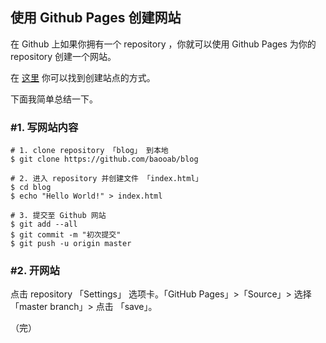 ## 使用 Github Pages 创建网站

在 Github 上如果你拥有一个 repository ，你就可以使用 Github Pages 为你的 repository 创建一个网站。

在 [这里](https://pages.github.com/) 你可以找到创建站点的方式。

下面我简单总结一下。

### #1. 写网站内容

```
# 1. clone repository 「blog」 到本地
$ git clone https://github.com/baooab/blog

# 2. 进入 repository 并创建文件 「index.html」
$ cd blog
$ echo "Hello World!" > index.html

# 3. 提交至 Github 网站
$ git add --all
$ git commit -m "初次提交"
$ git push -u origin master
```

### #2. 开网站

点击 repository 「Settings」 选项卡。「GitHub Pages」>「Source」> 选择 「master branch」> 点击 「save」。

（完）
